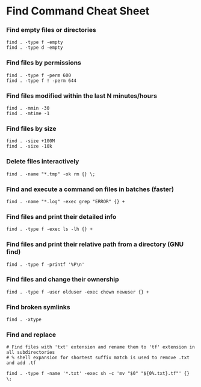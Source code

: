 # Find Command Cheat Sheet

### Find empty files or directories

```
find . -type f -empty
find . -type d -empty
```

### Find files by permissions

```
find . -type f -perm 600
find . -type f ! -perm 644
```

### Find files modified within the last N minutes/hours

```
find . -mmin -30
find . -mtime -1
```

### Find files by size

```
find . -size +100M
find . -size -10k
```


### Delete files interactively

```
find . -name "*.tmp" -ok rm {} \;
```

### Find and execute a command on files in batches (faster)

```
find . -name "*.log" -exec grep "ERROR" {} +
```

### Find files and print their detailed info

```
find . -type f -exec ls -lh {} +
```

### Find files and print their relative path from a directory (GNU find)

```
find . -type f -printf '%P\n'
```

### Find files and change their ownership

```
find . -type f -user olduser -exec chown newuser {} +
```

### Find broken symlinks

```
find . -xtype
```

### Find and replace 


```
# Find files with 'txt' extension and rename them to 'tf' extension in all subdirectories
# % shell expansion for shortest suffix match is used to remove .txt and add .tf

find . -type f -name '*.txt' -exec sh -c 'mv "$0" "${0%.txt}.tf"' {} \;
```